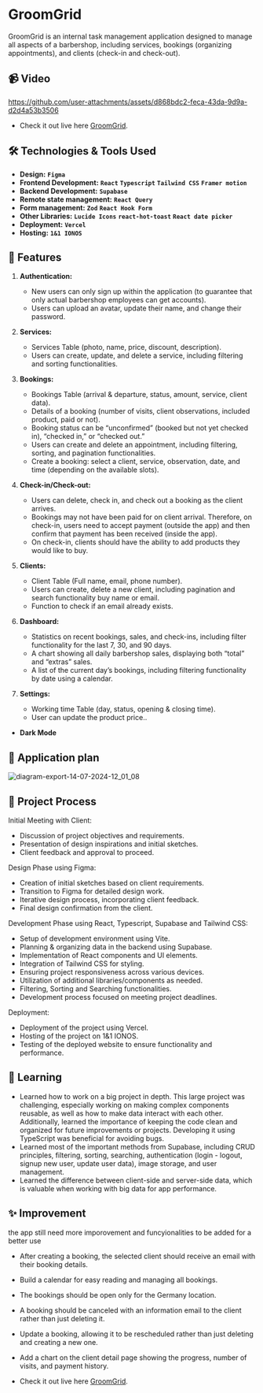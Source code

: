 # GroomGrid

GroomGrid is an internal task management application designed to manage all aspects of a barbershop, including services, bookings (organizing appointments), and clients (check-in and check-out).

## 📹 Video

https://github.com/user-attachments/assets/d868bdc2-feca-43da-9d9a-d2d4a53b3506

- Check it out live here [GroomGrid](https://www.groomgrid.de).

## 🛠️ Technologies & Tools Used

- **Design:** **`Figma`**
- **Frontend Development:** **`React`** **`Typescript`** **`Tailwind CSS`** **`Framer motion`**
- **Backend Development:** **`Supabase`**
- **Remote state management:** **`React Query`**
- **Form management:** **`Zod`** **`React Hook Form`**
- **Other Libraries:** **`Lucide Icons`** **`react-hot-toast`** **`React date picker`**
- **Deployment:** **`Vercel`**
- **Hosting:** **`1&1 IONOS`**

## 👾 Features

1. **Authentication:**

   - New users can only sign up within the application (to guarantee that only actual barbershop employees can get accounts).
   - Users can upload an avatar, update their name, and change their password.

2. **Services:**

   - Services Table (photo, name, price, discount, description).
   - Users can create, update, and delete a service, including filtering and sorting functionalities.

3. **Bookings:**

   - Bookings Table (arrival & departure, status, amount, service, client data).
   - Details of a booking (number of visits, client observations, included product, paid or not).
   - Booking status can be “unconfirmed” (booked but not yet checked in), “checked in,” or “checked out.”
   - Users can create and delete an appointment, including filtering, sorting, and pagination functionalities.
   - Create a booking: select a client, service, observation, date, and time (depending on the available slots).

4. **Check-in/Check-out:**

   - Users can delete, check in, and check out a booking as the client arrives.
   - Bookings may not have been paid for on client arrival. Therefore, on check-in, users need to accept payment (outside the app) and then confirm that payment has been received (inside the app).
   - On check-in, clients should have the ability to add products they would like to buy.

5. **Clients:**
   - Client Table (Full name, email, phone number).
   - Users can create, delete a new client, including pagination and search functionality buy name or email.
   - Function to check if an email already exists.

6. **Dashboard:**
   - Statistics on recent bookings, sales, and check-ins, including filter functionality for the last 7, 30, and 90 days.
   - A chart showing all daily barbershop sales, displaying both “total” and “extras” sales.
   - A list of the current day’s bookings, including filtering functionality by date using a calendar.

7. **Settings:**
   - Working time Table (day, status, opening & closing time).
   - User can update the product price..

- **Dark Mode** 

## 📝 Application plan

![diagram-export-14-07-2024-12_01_08](https://github.com/user-attachments/assets/d19d0b76-7419-4862-8758-b88d514fbd3e)

## 🔄 Project Process

Initial Meeting with Client:

- Discussion of project objectives and requirements.
- Presentation of design inspirations and initial sketches.
- Client feedback and approval to proceed.

Design Phase using Figma:

- Creation of initial sketches based on client requirements.
- Transition to Figma for detailed design work.
- Iterative design process, incorporating client feedback.
- Final design confirmation from the client.

Development Phase using React, Typescript, Supabase and Tailwind CSS:

- Setup of development environment using Vite.
- Planning & organizing data in the backend using Supabase.
- Implementation of React components and UI elements.
- Integration of Tailwind CSS for styling.
- Ensuring project responsiveness across various devices.
- Utilization of additional libraries/components as needed.
- Filtering, Sorting and Searching functionalities.
- Development process focused on meeting project deadlines.

Deployment:

- Deployment of the project using Vercel.
- Hosting of the project on 1&1 IONOS.
- Testing of the deployed website to ensure functionality and performance.

## 🎯 Learning

- Learned how to work on a big project in depth. This large project was challenging, especially working on making complex components reusable, as well as how to make data interact with each other. Additionally, learned the importance of keeping the code clean and organized for future improvements or projects. Developing it using TypeScript was beneficial for avoiding bugs. 
- Learned most of the important methods from Supabase, including CRUD principles, filtering, sorting, searching, authentication (login - logout, signup new user, update user data), image storage, and user management. 
- Learned the difference between client-side and server-side data, which is valuable when working with big data for app performance.

## ✨ Improvement

the app still need more imporovement and funcyionalities to be added for a better use

- After creating a booking, the selected client should receive an email with their booking details.
- Build a calendar for easy reading and managing all bookings.
- The bookings should be open only for the Germany location.
- A booking should be canceled with an information email to the client rather than just deleting it.
- Update a booking, allowing it to be rescheduled rather than just deleting and creating a new one.
- Add a chart on the client detail page showing the progress, number of visits, and payment history.

- Check it out live here [GroomGrid](https://www.groomgrid.de).
